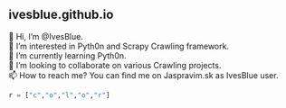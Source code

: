 ## ivesblue.github.io

👋 Hi, I’m @IvesBlue.<br>
👀 I’m interested in Pyth0n and Scrapy Crawling framework.<br>
🌱 I’m currently learning Pyth0n.<br>
💞️ I’m looking to collaborate on various Crawling projects.<br>
📫 How to reach me? You can find me on Jaspravim.sk as IvesBlue user.<br>

```python
r = ["c","o","l","o","r"]
```
